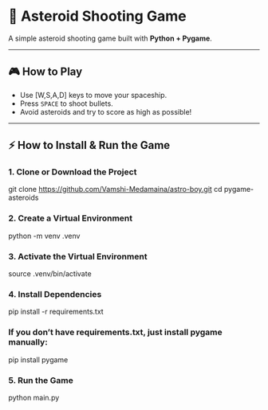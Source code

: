 # 🚀 Asteroid Shooting Game

A simple asteroid shooting game built with **Python + Pygame**.

---

## 🎮 How to Play
- Use [W,S,A,D] keys to move your spaceship.
- Press `SPACE` to shoot bullets.
- Avoid asteroids and try to score as high as possible!

---

## ⚡ How to Install & Run the Game

### 1. Clone or Download the Project
git clone https://github.com/Vamshi-Medamaina/astro-boy.git
cd pygame-asteroids

### 2. Create a Virtual Environment
python -m venv .venv

### 3. Activate the Virtual Environment
source .venv/bin/activate


### 4. Install Dependencies
pip install -r requirements.txt

### If you don’t have requirements.txt, just install pygame manually:
pip install pygame


### 5. Run the Game
python main.py


